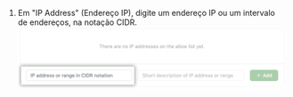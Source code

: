 1. Em "IP Address" (Endereço IP), digite um endereço IP ou um intervalo de endereços, na notação CIDR. ![Campo-chave para adicionar endereço IP](/assets/images/help/security/ip-address-field.png)

